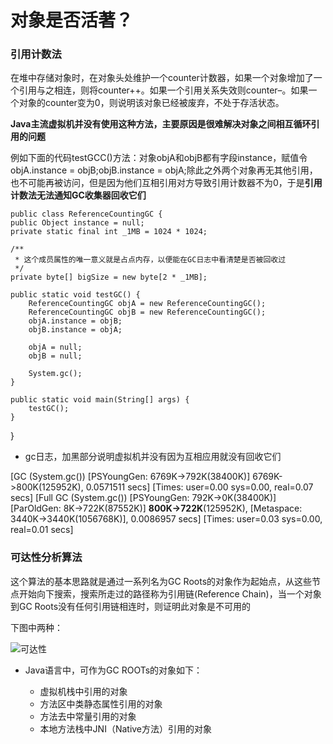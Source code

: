# 对象是否活著？

### 引用计数法
在堆中存储对象时，在对象头处维护一个counter计数器，如果一个对象增加了一个引用与之相连，则将counter++。如果一个引用关系失效则counter–。如果一个对象的counter变为0，则说明该对象已经被废弃，不处于存活状态。

**Java主流虚拟机并没有使用这种方法，主要原因是很难解决对象之间相互循环引用的问题**

例如下面的代码testGCC()方法：对象objA和objB都有字段instance，赋值令        objA.instance = objB;objB.instance = objA;除此之外两个对象再无其他引用，也不可能再被访问，但是因为他们互相引用对方导致引用计数器不为0，于是**引用计数法无法通知GC收集器回收它们**

	public class ReferenceCountingGC {
    public Object instance = null;
    private static final int _1MB = 1024 * 1024;

    /**
     * 这个成员属性的唯一意义就是占点内存，以便能在GC日志中看清楚是否被回收过
     */
    private byte[] bigSize = new byte[2 * _1MB];

    public static void testGC() {
        ReferenceCountingGC objA = new ReferenceCountingGC();
        ReferenceCountingGC objB = new ReferenceCountingGC();
        objA.instance = objB;
        objB.instance = objA;

        objA = null;
        objB = null;

        System.gc();
    }

    public static void main(String[] args) {
        testGC();
    }
}

* gc日志，加黑部分说明虚拟机并没有因为互相应用就没有回收它们

[GC (System.gc()) [PSYoungGen: 6769K->792K(38400K)] 6769K->800K(125952K), 0.0571511 secs] [Times: user=0.00 sys=0.00, real=0.07 secs] 
[Full GC (System.gc()) [PSYoungGen: 792K->0K(38400K)] [ParOldGen: 8K->722K(87552K)] **800K->722K**(125952K), [Metaspace: 3440K->3440K(1056768K)], 0.0086957 secs] [Times: user=0.03 sys=0.00, real=0.01 secs] 

### 可达性分析算法

这个算法的基本思路就是通过一系列名为GC Roots的对象作为起始点，从这些节点开始向下搜索，搜索所走过的路径称为引用链(Reference Chain)，当一个对象到GC Roots没有任何引用链相连时，则证明此对象是不可用的

下图中两种：

![可达性](https://github.com/shanyao19940801/BookeNote/tree/master/JVM/file/chapter03)


* Java语言中，可作为GC ROOTs的对象如下：

	* 虚拟机栈中引用的对象
	* 方法区中类静态属性引用的对象
	* 方法去中常量引用的对象
	* 本地方法栈中JNI（Native方法）引用的对象  




